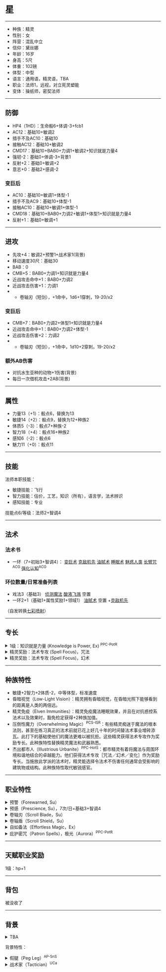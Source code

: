 # 星

----

- 种族：精灵
- 性别：女
- 阵营：混乱中立
- 信仰：黛丝娜
- 年龄：16岁
- 身高：5尺
- 体重：102磅
- 体型：中型
- 语言：通用语，精灵语，TBA
- 职业：法师1，远视，对立死灵塑能
- 变体：操纸师，密契法师

----

## 防御

- HP4（1HD）：生命骰6+体调-3+fcb1
- AC12：基础10+敏调2
- 措手不及AC10：基础10
- 接触AC12：基础10+敏调2
- CMD17：基础10+BAB0+力调1+敏调2+知识就是力量4
- 强韧-2：基础0+体调-3+背景1
- 反射+2：基础0+敏调+2
- 意志+0：基础2+感调-2

### 变巨后

- AC10：基础10+敏调1+体型-1
- 措手不及AC9：基础10+体型-1
- 接触AC10：基础10+敏调1+体型-1
- CMD18：基础10+BAB0+力调2+敏调1+体型1+知识就是力量4
- 反射+1：基础0+敏调+1

----

## 进攻

- 先攻+4：敏调2+预警1+战术家1(背景)
- 移动速度30尺：基础30
- BAB：0
- CMB+5：BAB0+力调1+知识就是力量4
- 近战攻击命中+1：BAB0+力调2
- 近战攻击伤害+1：力调1
- - 卷轴刃（短剑），+1命中，1d6+1穿刺，19-20/x2

### 变巨后

- CMB+7：BAB0+力调2+体型1+知识就是力量4
- 近战攻击命中+1：BAB0+力调2+体型-1
- 近战攻击伤害+2：力调2
- - 卷轴刃（短剑），+1命中，1d10+2穿刺，19-20/x2

### 额外AB伤害

- 对抗水生亚种的动物+1伤害(背景)
- 每日一次借机攻击+2AB(背景)

----

## 属性

- 力量13（+1）：骰点6，替换为13
- 敏捷14（+2）：骰点9，替换为12+种族2
- 体质5（-3）：骰点7+种族-2
- 智力18（+4）：骰点16+种族2
- 感知6（-2）：骰点6
- 魅力11（+0）：骰点11

----

## 技能

法师本职技能：
- 敏捷技能：飞行
- 智力技能：估价，工艺，知识（所有），语言学，法术辨识
- 感知技能：专业

技能点6/等级：法师2+智调4

----

## 法术

### 法术书

- 一环（7=初始3+智调4）：
[变巨术](https://xiaoxiaomeow.github.io/pathfinder/spell?spell=enlarge%20person)
[克敌机先](https://xiaoxiaomeow.github.io/pathfinder/spell?spell=true%20strike)
[油腻术](https://xiaoxiaomeow.github.io/pathfinder/spell?spell=grease)
[睡眠术](https://xiaoxiaomeow.github.io/pathfinder/spell?spell=sleep)
[魅惑人类](https://xiaoxiaomeow.github.io/pathfinder/spell?spell=charm%20person)
[长臂咒](https://xiaoxiaomeow.github.io/pathfinder/spell?spell=long%20arm)<sup>ACG</sup>
[强化认知](https://xiaoxiaomeow.github.io/pathfinder/spell?spell=heightened%20awareness)<sup>ACG</sup>

### 环位数量/日常准备列表

- 戏法3（基础3）
[侦测魔法](https://xiaoxiaomeow.github.io/pathfinder/spell?spell=detect%20magic)
[酸液飞溅](https://xiaoxiaomeow.github.io/pathfinder/spell?spell=acid%20splash)
空置
- 一环2+1（基础1+属性奖励1+领域1）
[油腻术](https://xiaoxiaomeow.github.io/pathfinder/spell?spell=grease)
空置
+[克敌机先](https://xiaoxiaomeow.github.io/pathfinder/spell?spell=true%20strike)

（自发转换[七彩喷射](https://xiaoxiaomeow.github.io/pathfinder/spell?spell=color%20spray)）

----

## 专长

<details>
<summary>
1级：知识就是力量 (Knowledge is Power, Ex) <sup>PPC-PotR</sup>
</summary>

先决条件：法师等级1

效果：将你的智力调整加到你的战技检定和CMD上。同时将你的智力调整加到用于打破或举起物体的力量检定上。
</details>

<details>
<summary>
精灵奖励：法术专攻 (Spell Focus)，咒法
</summary>

选择一种魔法学派。你施展的该学派法术更难抵抗。

专长效果: 所有对抗你选定魔法学派的法术的豁免检定DC+1。

特殊说明: 你可以多次选取此专长。其效果不叠加。每次你获得此专长时，它作用于一种新的魔法学派。
</details>

<details>
<summary>
精灵奖励：法术专攻 (Spell Focus)，幻术
</summary>

选择一种魔法学派。你施展的该学派法术更难抵抗。

专长效果: 所有对抗你选定魔法学派的法术的豁免检定DC+1。

特殊说明: 你可以多次选取此专长。其效果不叠加。每次你获得此专长时，它作用于一种新的魔法学派。
</details>

----

## 种族特性

- 敏捷+2智力+2体质-2，中等体型，标准速度
- 昏暗视觉（Low-Light Vision）：精灵拥有昏暗视觉，在昏暗光照下能够看到的距离是人类的两倍远。
- 精灵免疫（Elven Immunities）：精灵免疫魔法睡眠效果，并且在对抗惑控系法术以及效果时，豁免检定获得+2种族加值。
- 压倒性魔力（Overwhelming Magic）<sup>PCS-ISR</sup>：有些精灵痴迷于魔法的根本法则，甚至在练习真正的法术前就已花上好几十年的时间替法术事业增砖添瓦。此打下的基础使他们的魔法更难以被抗拒。这些精灵获得法术专攻作为奖励专长。此种族特性替换精灵魔法和武器熟悉。
- 杰出都市人（Illustrious Urbanite）<sup>PPC-HotS</sup>：都市精灵有着将魔法与周围环境和谐地结合的卓越能力。他们获得法术专攻［咒法／幻术／变化］作为奖励专长。当施放此学派的法术时，精灵能选择令法术不伤害任何通常会受影响的建筑物或结构。此种族特性取代敏锐感官。
----

## 职业特性

<details>
<summary>
预警（Forewarned, Su）
</summary>

你总是能在突袭轮行动，即使你在发现敌人的察觉检定上失败。但在你行动以前，你始终处于措手不及状态。另外，你的先攻获得法师等级一半的加值（至少为1）。在20级时，你的先攻检定总是自然投出20。
</details>

<details>
<summary>
预感（Prescience, Su），7次/日=基础3+智调4
</summary>

在你的回合开始时，以可以以一个自由动作掷骰一个d20。在下一回合之前你可以以这个结果取代任何你要进行但还没掷骰的d20检定。如果你在下一回合之前没有使用这个结果，就会失去这次效果。你每天可以使用这个能力次数为“3+智力修正”。
</details>

<details>
<summary>
卷轴刃（Scroll Blade，Su）
</summary>

一个操纸师可以像使用近战武器一般挥舞任何材质为纸、羊皮纸或布料的卷轴进行近战。在操纸师手里，这些卷轴视为拥有卷轴上等级最高法师法术一半增强加值的短剑，只记载戏法或是1级法术的卷轴则被视为精制品。操纸师擅长此武器，而且所有作用在短剑上的专长（武器专攻等）都对卷轴刃生效，他没办法同时持用两只卷轴刃。启动卷轴刃是一个自由动作，此能力只在操纸师手中生效。卷轴刃拥有0点硬度和相当于上面最高级法术等级的生命值，任何一次成功击中对手的近战攻击将会降低卷轴刃的生命值1点。当卷轴刃的生命值降到0的时候，卷轴就会毁坏，就算卷轴上的法术有经过超魔，卷轴刃仍只计算该法术的原始等级。

3级时，持用4级或更高级法师法术卷轴的操纸师可以降低1点增强加值让卷轴刃变成长触及武器，卷轴刃至少需要保有1点增强加值。

5级时，持用4级或更高级法师法术卷轴的操纸师可以降低增强加值，让卷轴刃得到以下附魔：护体、冻寒、冰爆、锐锋、真气、电击、电爆和追击。他必须依照附魔来等效降低增强加值，且要先知道制造该能力的法术才能附加效果（如学会“加速术”才能附加追击）。此能力取代奥术连结。
</details>

<details>
<summary>
卷轴盾（Scroll Shield，Su）
</summary>

一个操纸师可以像使用轻型木盾一般以任何材质为纸、羊皮纸或布料的卷轴作为盾牌。这些卷轴视为拥有卷轴上等级最高法师法术一半增强加值的盾牌，只记载戏法或是1级法术的卷轴则被视为精制品盾。卷轴盾没有施法失败机率、防具减值和最大敏捷加值限制。操纸师擅长此盾牌，他可以一手使用卷轴刃，一手使用卷轴盾进行战斗。启动卷轴盾是一个自由动作，此能力只在操纸师手中生效，卷轴盾拥有0点硬度和相当于上面最高级法术等级的生命值，任何一次成功攻击操纸师的攻击将会降低卷轴盾的生命值1点。当卷轴盾的生命值降到0的时候，卷轴就会毁坏，就算卷轴上的法术有经过超魔，卷轴盾仍只计算该法术的原始等级。

5级时，使用3级以上卷轴的操纸师可以降低增强加值（但最少必须保留1点）以在卷轴盾上附加下列效果：幽冥、次级护命和护命，他必须依照附魔来等效降低增强加值，且要先知道制造该能力的法术才能附加效果，例如必须学会“有限许愿术”才能附加护命。
</details>

<details>
<summary>
自如备法（Effortless Magic，Ex）
</summary>

尽管密契法师依然使用法术书去准备法术，但他与异界庇护主的紧密联系让其能几乎易如反掌地完成这项工作。密契法师仅需15分钟就能准备好所有法术，而他准备法术的最短时间仅需要1分钟。这调整了法师的施法。
</details>

<details>
<summary>
庇护密咒（Patron Spells），极光（Aurora）<sup>PPC-PotR</sup>
</summary>

1级时，密契法师必须选择一个庇护主，这如同女巫的同名职业能力一般运作，除了密契法师会自动将庇护主法术加入到法术书中而不是魔宠之中。此外，密契法师能消耗任何一个以非学派法术位准备好的法术，并同时施放一个同环或更低级的庇护主法术。这项能力替代了抄写卷轴。
</details>

----

## 天赋职业奖励

1级：hp+1

----

## 背包

被没收了

----

## 背景

<details>
<summary>
TBA
</summary>


</details>

背景特性：

<details>
<summary>
假腿（Peg Leg）<sup>AP-SnS</sup>
</summary>

当你还是个孩童时你一条腿的膝盖以下都被鲨鱼咬走了，取而代之的则是一条木制假腿（参见《玩家伴侣：内海海盗》20页），你早就习惯了你的假肢，因而不受一条假肢通常会有的惩罚。

你不得不学会忍受伤痛，你在强韧豁免上获得+1背景加值。自从那次事故以后，你异常痛恨鲨鱼，你在对鲨鱼和其他水生亚种的动物的伤害骰上获得+1背景加值。

你总是会在酒后变得有些摇晃，昨晚在亡命港的恐怖女侍酒馆里时也不例外。这一定是你在试着站起来时却摔到地上的原因。接下来所发生的事情有些模模糊糊，但是你肯定你被拖出了酒吧扔到了码头的一艘船上。不过万幸的是，至少他们没有把你扔去喂鲨鱼……
</details>

<details>
<summary>
战术家（Tactician）<sup>UCa</sup>
</summary>

你懂得如何在对付措手不及的敌人时获取优势。你的先攻检定获得+1背景加值。此外，每日1次，你可以在单次借机攻击中获得攻击检定的+2背景加值。
</details>